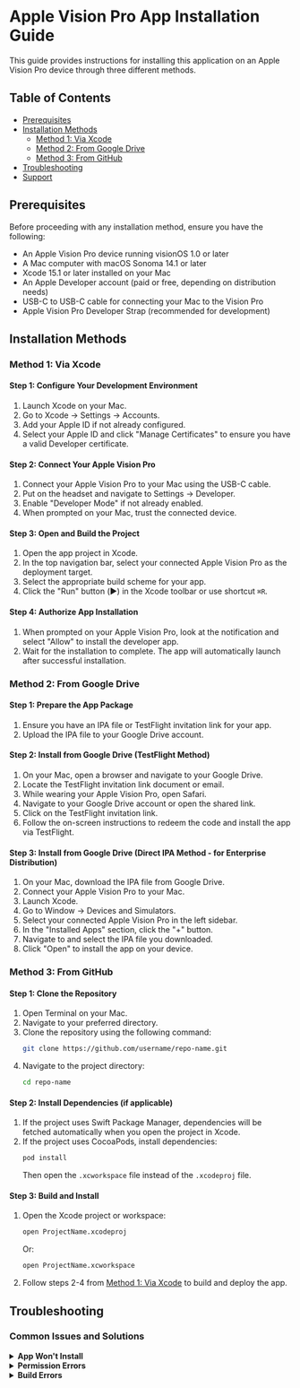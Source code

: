 # Apple Vision Pro App Installation Guide

This guide provides instructions for installing this application on an Apple Vision Pro device through three different methods.

## Table of Contents

- [Prerequisites](#prerequisites)
- [Installation Methods](#installation-methods)
  - [Method 1: Via Xcode](#method-1-via-xcode)
  - [Method 2: From Google Drive](#method-2-from-google-drive)
  - [Method 3: From GitHub](#method-3-from-github)
- [Troubleshooting](#troubleshooting)
- [Support](#support)

## Prerequisites

Before proceeding with any installation method, ensure you have the following:

* An Apple Vision Pro device running visionOS 1.0 or later
* A Mac computer with macOS Sonoma 14.1 or later
* Xcode 15.1 or later installed on your Mac
* An Apple Developer account (paid or free, depending on distribution needs)
* USB-C to USB-C cable for connecting your Mac to the Vision Pro
* Apple Vision Pro Developer Strap (recommended for development)

## Installation Methods

### Method 1: Via Xcode

#### Step 1: Configure Your Development Environment

1. Launch Xcode on your Mac.
2. Go to Xcode → Settings → Accounts.
3. Add your Apple ID if not already configured.
4. Select your Apple ID and click "Manage Certificates" to ensure you have a valid Developer certificate.

#### Step 2: Connect Your Apple Vision Pro

1. Connect your Apple Vision Pro to your Mac using the USB-C cable.
2. Put on the headset and navigate to Settings → Developer.
3. Enable "Developer Mode" if not already enabled.
4. When prompted on your Mac, trust the connected device.

#### Step 3: Open and Build the Project

1. Open the app project in Xcode.
2. In the top navigation bar, select your connected Apple Vision Pro as the deployment target.
3. Select the appropriate build scheme for your app.
4. Click the "Run" button (▶️) in the Xcode toolbar or use shortcut `⌘R`.

#### Step 4: Authorize App Installation

1. When prompted on your Apple Vision Pro, look at the notification and select "Allow" to install the developer app.
2. Wait for the installation to complete. The app will automatically launch after successful installation.

### Method 2: From Google Drive

#### Step 1: Prepare the App Package

1. Ensure you have an IPA file or TestFlight invitation link for your app.
2. Upload the IPA file to your Google Drive account.

#### Step 2: Install from Google Drive (TestFlight Method)

1. On your Mac, open a browser and navigate to your Google Drive.
2. Locate the TestFlight invitation link document or email.
3. While wearing your Apple Vision Pro, open Safari.
4. Navigate to your Google Drive account or open the shared link.
5. Click on the TestFlight invitation link.
6. Follow the on-screen instructions to redeem the code and install the app via TestFlight.

#### Step 3: Install from Google Drive (Direct IPA Method - for Enterprise Distribution)

1. On your Mac, download the IPA file from Google Drive.
2. Connect your Apple Vision Pro to your Mac.
3. Launch Xcode.
4. Go to Window → Devices and Simulators.
5. Select your connected Apple Vision Pro in the left sidebar.
6. In the "Installed Apps" section, click the "+" button.
7. Navigate to and select the IPA file you downloaded.
8. Click "Open" to install the app on your device.

### Method 3: From GitHub

#### Step 1: Clone the Repository

1. Open Terminal on your Mac.
2. Navigate to your preferred directory.
3. Clone the repository using the following command:
   ```bash
   git clone https://github.com/username/repo-name.git
   ```
4. Navigate to the project directory:
   ```bash
   cd repo-name
   ```

#### Step 2: Install Dependencies (if applicable)

1. If the project uses Swift Package Manager, dependencies will be fetched automatically when you open the project in Xcode.
2. If the project uses CocoaPods, install dependencies:
   ```bash
   pod install
   ```
   Then open the `.xcworkspace` file instead of the `.xcodeproj` file.

#### Step 3: Build and Install

1. Open the Xcode project or workspace:
   ```bash
   open ProjectName.xcodeproj
   ```
   Or:
   ```bash
   open ProjectName.xcworkspace
   ```
2. Follow steps 2-4 from [Method 1: Via Xcode](#method-1-via-xcode) to build and deploy the app.

## Troubleshooting

### Common Issues and Solutions

<details>
<summary><b>App Won't Install</b></summary>

- Ensure your Apple Vision Pro is running a compatible visionOS version.
- Verify that your developer certificate is valid and not expired.
- Check that your device has sufficient storage space.
- Restart both your Mac and Apple Vision Pro device.
</details>

<details>
<summary><b>Permission Errors</b></summary>

- Make sure your Apple ID has the necessary permissions to deploy apps.
- For enterprise distribution, verify the device is properly provisioned with your organization's profile.
</details>

<details>
<summary><b>Build Errors</b></summary>

- Update Xcode to the latest version.
- Clean the build folder (`Shift + ⌘ + K`) and rebuild the project.
- Verify that all dependencies are correctly installed and compatible.
</details>
